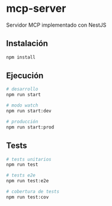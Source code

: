 # mcp-server

Servidor MCP implementado con NestJS

## Instalación

```bash
npm install
```

## Ejecución

```bash
# desarrollo
npm run start

# modo watch
npm run start:dev

# producción
npm run start:prod
```

## Tests

```bash
# tests unitarios
npm run test

# tests e2e
npm run test:e2e

# cobertura de tests
npm run test:cov
```
